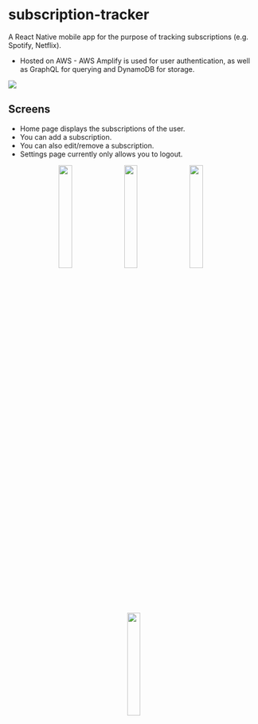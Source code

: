 # subscription-tracker

A React Native mobile app for the purpose of tracking subscriptions (e.g. Spotify, Netflix).

- Hosted on AWS - AWS Amplify is used for user authentication, as well as GraphQL for querying and DynamoDB for storage.

<img src="https://i.imgur.com/co0eiod.png"/>

## Screens

- Home page displays the subscriptions of the user.
- You can add a subscription.
- You can also edit/remove a subscription.
- Settings page currently only allows you to logout.

<div align="center">
<img src="https://i.imgur.com/McAHSK7.png" width="23%"/> &nbsp;&nbsp;
<img src="https://i.imgur.com/CHTrkkv.png" width="23%"/> &nbsp;&nbsp;
<img src="https://i.imgur.com/66Huw4t.png" width="23%"/> &nbsp;&nbsp;
<img src="https://i.imgur.com/LO9TDhR.png" width="23%"/>
</div>

